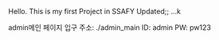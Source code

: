 Hello. This is my first Project in SSAFY
Updated;;
...k

admin메인 페이지 입구 주소: ./admin_main
ID: admin
PW: pw123